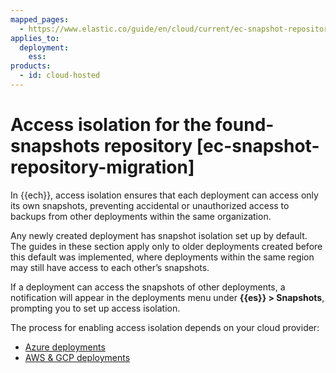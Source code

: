 ```yaml
---
mapped_pages:
  - https://www.elastic.co/guide/en/cloud/current/ec-snapshot-repository-migration.html
applies_to:
  deployment:
    ess:
products:
  - id: cloud-hosted
---
```


# Access isolation for the found-snapshots repository [ec-snapshot-repository-migration]

In {{ech}}, access isolation ensures that each deployment can access only its own snapshots, preventing accidental or unauthorized access to backups from other deployments within the same organization.

Any newly created deployment has snapshot isolation set up by default. The guides in these section apply only to older deployments created before this default was implemented, where deployments within the same region may still have access to each other’s snapshots.

If a deployment can access the snapshots of other deployments, a notification will appear in the deployments menu under **{{es}} > Snapshots**, prompting you to set up access isolation.

The process for enabling access isolation depends on your cloud provider:

* [Azure deployments](/deploy-manage/tools/snapshot-and-restore/repository-isolation-on-azure.md)
* [AWS & GCP deployments](/deploy-manage/tools/snapshot-and-restore/repository-isolation-on-aws-gcp.md)



